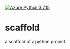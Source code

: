 [![Azure Python 3.7.15](https://github.com/chan127ck/duke-cloud-computing/actions/workflows/azure-main.yml/badge.svg)](https://github.com/chan127ck/duke-cloud-computing/actions/workflows/azure-main.yml)
# scaffold
a scaffold of a python project
